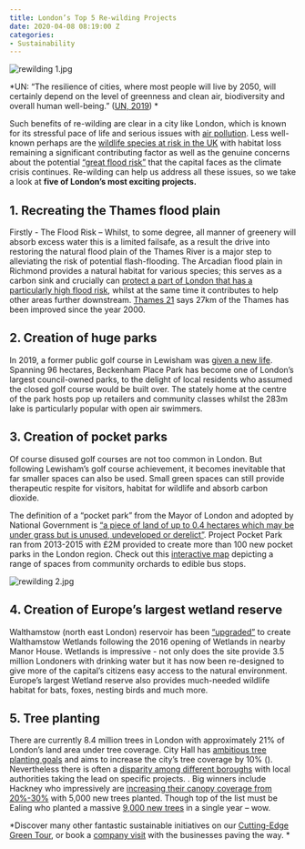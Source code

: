```yaml
---
title: London’s Top 5 Re-wilding Projects
date: 2020-04-08 08:19:00 Z
categories:
- Sustainability
---
```


![rewilding 1.jpg](/uploads/rewilding%201.jpg)



*UN: “The resilience of cities, where most people will live by 2050, will certainly depend on the level of greenness and clean air, biodiversity and overall human well-being.” 
([UN, 2019](https://www.unenvironment.org/news-and-stories/story/rewilding-londons-urban-spaces.)) *


Such benefits of re-wilding are clear in a city like London, which is known for its stressful pace of life and serious issues with [air pollution](https://www.theguardian.com/environment/2015/jul/15/nearly-9500-people-die-each-year-in-london-because-of-air-pollution-study). Less well-known perhaps are the [wildlife species at risk in the UK](https://friendsoftheearth.uk/nature/ipbes-biodiversity-report-friends-earth-calls-uk-government-step-avoid-catastrophic-nature) with habitat loss remaining a significant contributing factor as well as the genuine concerns about the potential [“great flood risk”](https://www.independent.co.uk/news/uk/home-news/london-flood-risk-map-shows-areas-of-the-capital-most-in-danger-10039405.html) that the capital faces as the climate crisis continues. Re-wilding can help us address all these issues, so we take a look at **five of London’s most exciting projects.**




## 1. Recreating the Thames flood plain

Firstly - The Flood Risk – Whilst, to some degree, all manner of greenery will absorb excess water this is a limited failsafe, as a result the drive into restoring the natural flood plain of the Thames River is a major step to alleviating the risk of potential flash-flooding. The Arcadian flood plain in Richmond provides a natural habitat for various species; this serves as a carbon sink and crucially can [protect a part of London that has a particularly high flood risk](https://www.theguardian.com/environment/2020/feb/27/rewilding-project-aims-give-thames-flood-plain-back), whilst at the same time it contributes to help other areas further downstream. [Thames 21](https://www.thames21.org.uk/joinacampaign/londonriversweek/rewilding-londons-rivers/) says 27km of the Thames has been improved since the year 2000. 


## 2. Creation of huge parks 

In 2019, a former public golf course in Lewisham was [given a new life](https://www.theguardian.com/travel/2019/jul/19/beckenham-place-park-lewisham-london-lake-woods-rewilding). Spanning 96 hectares, Beckenham Place Park has become one of London’s largest council-owned parks, to the delight of local residents who assumed the closed golf course would be built over. The stately home at the centre of the park hosts pop up retailers and community classes whilst the 283m lake is particularly popular with open air swimmers.

## 3. Creation of pocket parks

Of course disused golf courses are not too common in London. But following Lewisham’s golf course achievement, it becomes inevitable that far smaller spaces can also be used. Small green spaces can still provide therapeutic respite for visitors, habitat for wildlife and absorb carbon dioxide.

The definition of a “pocket park” from the Mayor of London and adopted by National Government is [“a piece of land of up to 0.4 hectares which may be under grass but is unused, undeveloped or derelict”](https://assets.publishing.service.gov.uk/government/uploads/system/uploads/attachment_data/file/528874/Pocket_Parks_Prospectus_Archived.pdf). Project Pocket Park ran from 2013-2015 with £2M provided to create more than 100 new pocket parks in the London region. Check out this [interactive map](https://www.london.gov.uk/what-we-do/environment/parks-green-spaces-and-biodiversity/pocket-parks-map) depicting a range of spaces from community orchards to edible bus stops. 

![rewilding 2.jpg](/uploads/rewilding%202.jpg)


## 4. Creation of Europe’s largest wetland reserve

Walthamstow (north east London) reservoir has been [“upgraded”](https://architectureforlondon.com/news/rewilding-london/) to create Walthamstow Wetlands following the 2016 opening of Wetlands in nearby Manor House. Wetlands is impressive - not only does the site provide 3.5 million Londoners with drinking water but it has now been re-designed to give more of the capital’s citizens easy access to the natural environment. Europe’s largest Wetland reserve also provides much-needed wildlife habitat for bats, foxes, nesting birds and much more. 


## 5. Tree planting

There are currently 8.4 million trees in London with approximately 21% of London’s land area under tree coverage. City Hall has [ambitious tree planting goals](https://www.london.gov.uk/what-we-do/environment/parks-green-spaces-and-biodiversity/trees-and-woodlands) and aims to increase the city’s tree coverage by 10% (). Nevertheless there is often a [disparity among different boroughs](https://www.homesandproperty.co.uk/property-news/buying/new-homes/londons-most-ecofriendly-boroughs-ealing-bromley-and-croydon-top-list-of-capitals-greenest-areas-a135216.html) with local authorities taking the lead on specific projects. . Big winners include Hackney who impressively are [increasing their canopy coverage from 20%-30%](https://www.prolandscapermagazine.com/5000-new-street-trees-to-be-planted-in-hackney/) with 5,000 new trees planted. Though top of the list must be Ealing who planted a massive [9,000 new trees](http://ealingnewsextra.co.uk/features/tree-planting/) in a single year – wow.

*Discover many other fantastic sustainable initiatives on our [Cutting-Edge Green Tour](https://www.insiderlondon.com/london/educational-tours/sustainable-london-architecture-tour/), or book a [company visit](https://www.insiderlondon.com/london/company-visits/) with the businesses paving the way. *
